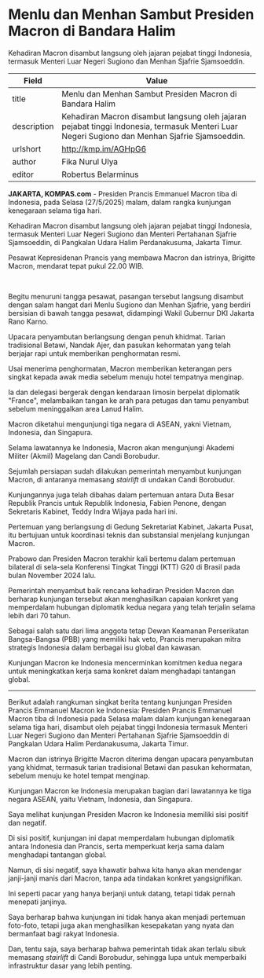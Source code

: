 # Menlu dan Menhan Sambut Presiden Macron di Bandara Halim

Kehadiran Macron disambut langsung oleh jajaran pejabat tinggi Indonesia, termasuk Menteri Luar Negeri Sugiono dan Menhan Sjafrie Sjamsoeddin.

| Field       | Value                                                       |
|-------------|-------------------------------------------------------------|
| title       | Menlu dan Menhan Sambut Presiden Macron di Bandara Halim |
| description | Kehadiran Macron disambut langsung oleh jajaran pejabat tinggi Indonesia, termasuk Menteri Luar Negeri Sugiono dan Menhan Sjafrie Sjamsoeddin. |
| urlshort    | http://kmp.im/AGHpG6 |
| author      | Fika Nurul Ulya |
| editor      | Robertus Belarminus |

**JAKARTA, KOMPAS.com** - Presiden Prancis Emmanuel Macron tiba di Indonesia, pada Selasa (27/5/2025) malam, dalam rangka kunjungan kenegaraan selama tiga hari.

Kehadiran Macron disambut langsung oleh jajaran pejabat tinggi Indonesia, termasuk Menteri Luar Negeri Sugiono dan Menteri Pertahanan Sjafrie Sjamsoeddin, di Pangkalan Udara Halim Perdanakusuma, Jakarta Timur.

Pesawat Kepresidenan Prancis yang membawa Macron dan istrinya, Brigitte Macron, mendarat tepat pukul 22.00 WIB.

 

Begitu menuruni tangga pesawat, pasangan tersebut langsung disambut dengan salam hangat dari Menlu Sugiono dan Menhan Sjafrie, yang berdiri bersisian di bawah tangga pesawat, didampingi Wakil Gubernur DKI Jakarta Rano Karno.

Upacara penyambutan berlangsung dengan penuh khidmat. Tarian tradisional Betawi, Nandak Ajer, dan pasukan kehormatan yang telah berjajar rapi untuk memberikan penghormatan resmi.

Usai menerima penghormatan, Macron memberikan keterangan pers singkat kepada awak media sebelum menuju hotel tempatnya menginap.

Ia dan delegasi bergerak dengan kendaraan limosin berpelat diplomatik "France", melambaikan tangan ke arah para petugas dan tamu penyambut sebelum meninggalkan area Lanud Halim.

Macron diketahui mengunjungi tiga negara di ASEAN, yakni Vietnam, Indonesia, dan Singapura.

Selama lawatannya ke Indonesia, Macron akan mengunjungi Akademi Militer (Akmil) Magelang dan Candi Borobudur.

Sejumlah persiapan sudah dilakukan pemerintah menyambut kunjungan Macron, di antaranya memasang *stairlift* di undakan Candi Borobudur.

Kunjungannya juga telah dibahas dalam pertemuan antara Duta Besar Republik Prancis untuk Republik Indonesia, Fabien Penone, dengan Sekretaris Kabinet, Teddy Indra Wijaya pada hari ini.

Pertemuan yang berlangsung di Gedung Sekretariat Kabinet, Jakarta Pusat, itu bertujuan untuk koordinasi teknis dan substansial menjelang kunjungan Macron.

Prabowo dan Presiden Macron terakhir kali bertemu dalam pertemuan bilateral di sela-sela Konferensi Tingkat Tinggi (KTT) G20 di Brasil pada bulan November 2024 lalu.

Pemerintah menyambut baik rencana kehadiran Presiden Macron dan berharap kunjungan tersebut akan menghasilkan capaian konkret yang memperdalam hubungan diplomatik kedua negara yang telah terjalin selama lebih dari 70 tahun.

Sebagai salah satu dari lima anggota tetap Dewan Keamanan Perserikatan Bangsa-Bangsa (PBB) yang memiliki hak veto, Prancis merupakan mitra strategis Indonesia dalam berbagai isu global dan kawasan.

Kunjungan Macron ke Indonesia mencerminkan komitmen kedua negara untuk meningkatkan kerja sama konkret dalam menghadapi tantangan global.

---
Berikut adalah rangkuman singkat berita tentang kunjungan Presiden Prancis Emmanuel Macron ke Indonesia: Presiden Prancis Emmanuel Macron tiba di Indonesia pada Selasa malam dalam kunjungan kenegaraan selama tiga hari, disambut oleh pejabat tinggi Indonesia termasuk Menteri Luar Negeri Sugiono dan Menteri Pertahanan Sjafrie Sjamsoeddin di Pangkalan Udara Halim Perdanakusuma, Jakarta Timur.

 Macron dan istrinya Brigitte Macron diterima dengan upacara penyambutan yang khidmat, termasuk tarian tradisional Betawi dan pasukan kehormatan, sebelum menuju ke hotel tempat menginap.

 Kunjungan Macron ke Indonesia merupakan bagian dari lawatannya ke tiga negara ASEAN, yaitu Vietnam, Indonesia, dan Singapura.



Saya melihat kunjungan Presiden Macron ke Indonesia memiliki sisi positif dan negatif.

 Di sisi positif, kunjungan ini dapat memperdalam hubungan diplomatik antara Indonesia dan Prancis, serta memperkuat kerja sama dalam menghadapi tantangan global.

 Namun, di sisi negatif, saya khawatir bahwa kita hanya akan mendengar janji-janji manis dari Macron, tanpa ada tindakan konkret yangsignifikan.

 Ini seperti pacar yang hanya berjanji untuk datang, tetapi tidak pernah menepati janjinya.

 Saya berharap bahwa kunjungan ini tidak hanya akan menjadi pertemuan foto-foto, tetapi juga akan menghasilkan kesepakatan yang nyata dan bermanfaat bagi rakyat Indonesia.

 Dan, tentu saja, saya berharap bahwa pemerintah tidak akan terlalu sibuk memasang *stairlift* di Candi Borobudur, sehingga lupa untuk memperbaiki infrastruktur dasar yang lebih penting.
